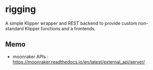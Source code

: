 # rigging
A simple Klipper wrapper and REST backend to provide custom non-standard Klipper functions and a frontends.

## Memo

- moonraker APIs : https://moonraker.readthedocs.io/en/latest/external_api/server/
